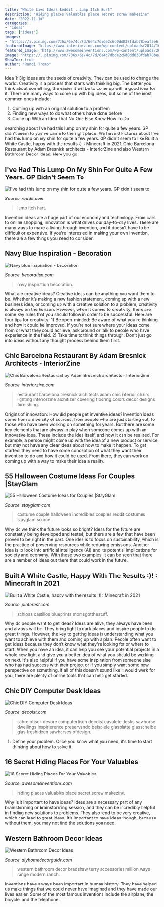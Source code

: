 ```yaml
---
title: "White Lies Ideas Reddit : Lump Itch Hurt"
description: "Hiding places valuables place secret screw makezine"
date: "2022-11-10"
categories:
- "ideas"
tags: ["ideas"]
images:
- "https://i.pinimg.com/736x/6e/4c/7d/6e4c7dbde2c6d0dd038fdab78beaf5e6.jpg"
featuredImage: "https://www.interiorzine.com/wp-content/uploads/2014/10/saboc-restaurant-furnishing.jpg"
featured_image: "http://www.awesomeinventions.com/wp-content/uploads/2014/10/screw-hiding-place.jpg"
image: "https://i.pinimg.com/736x/6e/4c/7d/6e4c7dbde2c6d0dd038fdab78beaf5e6.jpg"
ShowToc: true
author: "Randi Tromp"
---
```



Idea 1: Big ideas are the seeds of creativity. They can be used to change the world.
Creativity is a process that starts with thinking big. The better you think about something, the easier it will be to come up with a good idea for it. There are many ways to come up with big ideas, but some of the most common ones include:
1. Coming up with an original solution to a problem
2. Finding new ways to do what others have done before
3. Come up With an Idea That No One Else Know How To Do

	

		
searching about I&#039;ve had this lump on my shin for quite a few years. GP didn&#039;t seem to you've came to the right place. We have 8 Pictures about I&#039;ve had this lump on my shin for quite a few years. GP didn&#039;t seem to like Built a White Castle, happy with the results :)! : Minecraft in 2021, Chic Barcelona Restaurant by Adam Bresnick architects - InteriorZine and also Western Bathroom Decor Ideas. Here you go:
		
    
## I&#039;ve Had This Lump On My Shin For Quite A Few Years. GP Didn&#039;t Seem To

<img loading=lazy src="https://preview.redd.it/y9q9tk9w7zh51.jpg?auto=webp&amp;s=fedf6250b8a7512a61a4ff734f371481b44d461d" onerror="this.onerror=null;this.src='https://tse4.mm.bing.net/th?id=OIP.bJ41ROHhGuhB4YU4S6F8cAHaJ4&amp;pid=15.1';" alt="I&#039;ve had this lump on my shin for quite a few years. GP didn&#039;t seem to">

_Source: reddit.com_

>lump itch hurt. 

	

Invention ideas are a huge part of our economy and technology. From cars to online shopping, innovation is what drives our day-to-day lives. There are many ways to make a living through invention, and it doesn't have to be difficult or expensive. If you're interested in making your own invention, there are a few things you need to consider.

    
## Navy Blue Inspiration - Becoration

<img loading=lazy src="http://becoration.com/wp-content/uploads/2015/02/navy-blue-7.jpg" onerror="this.onerror=null;this.src='https://tse2.mm.bing.net/th?id=OIP.UB9lqOWPg9BfSqLVQ9IBbAHaMV&amp;pid=15.1';" alt="Navy blue inspiration - becoration">

_Source: becoration.com_

>navy inspiration becoration. 

	

What are creative ideas?
Creative ideas can be anything you want them to be. Whether it’s making a new fashion statement, coming up with a new business idea, or coming up with a creative solution to a problem, creativity is always on the horizon. However, when it comes to creativity, there are some key rules that you should follow in order to be successful. Here are four tips for creativity: 1) Be open-minded: Be aware of what you’re thinking and how it could be improved. If you’re not sure where your ideas come from or what they could achieve, ask around or talk to people who have experience in the field. 2) Take time to think things through: Don’t just go into ideas without any thought process behind them first.

    
## Chic Barcelona Restaurant By Adam Bresnick Architects - InteriorZine

<img loading=lazy src="https://www.interiorzine.com/wp-content/uploads/2014/10/saboc-restaurant-furnishing.jpg" onerror="this.onerror=null;this.src='https://tse4.mm.bing.net/th?id=OIP.B5bsVLLgNfaMHz8pZJ3OGAHaFB&amp;pid=15.1';" alt="Chic Barcelona Restaurant by Adam Bresnick architects - InteriorZine">

_Source: interiorzine.com_

>restaurant barcelona bresnick architects adam chic interior chairs lighting interiorzine architizer covering flooring colors decor designs furnishing. 

	

Origins of innovation: How did people get inventive ideas?
Invention ideas come from a diversity of sources, from people who are just starting out, to those who have been working on something for years. But there are some key elements that are always in play when someone comes up with an innovative idea. These include the idea itself, and how it can be realized. For example, a person might come up with the idea of a new product or service, but may not have any clear ideas about how to make it happen. To get started, they need to have some conception of what they want their invention to do and how it could be used. From there, they can work on coming up with a way to make their idea a reality.

    
## 55 Halloween Costume Ideas For Couples |StayGlam

<img loading=lazy src="https://stayglam.com/wp-content/uploads/2014/10/The-Incredibles-Couple-Halloween-Costume.jpg" onerror="this.onerror=null;this.src='https://tse4.mm.bing.net/th?id=OIP.E0LsDBCcW9EVNvHfOuexVwHaGt&amp;pid=15.1';" alt="55 Halloween Costume Ideas for Couples |StayGlam">

_Source: stayglam.com_

>costume couple halloween incredibles couples reddit costumes stayglam source. 

	

Why do we think the future looks so bright?
Ideas for the future are constantly being developed and tested, but there are a few that have been proven to be right in the past. One idea is to focus on sustainability, which is the practice of preserving resources while reducing emissions. Another idea is to look into artificial intelligence (AI) and its potential implications for society and economy. With these two examples, it can be seen that there are a number of ideas out there that could work in the future.

    
## Built A White Castle, Happy With The Results :)! : Minecraft In 2021

<img loading=lazy src="https://i.pinimg.com/736x/6e/4c/7d/6e4c7dbde2c6d0dd038fdab78beaf5e6.jpg" onerror="this.onerror=null;this.src='https://tse1.mm.bing.net/th?id=OIP.nI133gLddgr97hFy9Nlp_wHaHZ&amp;pid=15.1';" alt="Built a White Castle, happy with the results :)! : Minecraft in 2021">

_Source: pinterest.com_

>schloss castillos blueprints momsgotthestuff. 

	

Why do people want to get ideas?
Ideas are alive, they always have been and always will be. They bring light to dark places and inspire people to do great things. However, the key to getting ideas is understanding what you want to achieve with them and coming up with a plan. 
People often want to get ideas because they don't know what they're looking for or where to start. When you have an idea, it can help you see your potential projects in a whole new light and give you a better idea of what you should be working on next. It's also helpful if you have some inspiration from someone else who has had success with their project or if you simply want some new perspective on something. If all of this doesn't sound like it would work for you, there are plenty of online tools that can help get started.

    
## Chic DIY Computer Desk Ideas

<img loading=lazy src="https://cdn.decoist.com/wp-content/uploads/2013/05/Chic-glass-computer-desk.jpg" onerror="this.onerror=null;this.src='https://tse1.mm.bing.net/th?id=OIP.MaIVQDf6WZ_EGzmQjG3JCAHaLG&amp;pid=15.1';" alt="Chic DIY Computer Desk Ideas">

_Source: decoist.com_

>schreibtisch devore computertisch decoist cavalete desks sawhorse dwellings inspirierende preservando beispiele glasplatte glasscheibe glas freshideen sawhorses ofdesign. 

	

1. Define your problem. Once you know what you need, it's time to start thinking about how to solve it. 

    
## 16 Secret Hiding Places For Your Valuables

<img loading=lazy src="http://www.awesomeinventions.com/wp-content/uploads/2014/10/screw-hiding-place.jpg" onerror="this.onerror=null;this.src='https://tse3.mm.bing.net/th?id=OIP.jn-fBBqRBe7_pX-njq9HMgHaQP&amp;pid=15.1';" alt="16 Secret Hiding Places For Your Valuables">

_Source: awesomeinventions.com_

>hiding places valuables place secret screw makezine. 

	

Why is it important to have ideas?
Ideas are a necessary part of any brainstorming or brainstorming session, and they can be incredibly helpful in finding new solutions to problems. They also tend to be very creative, which can lead to great ideas. It’s important to have ideas though, because without them, you may not find the solutions you need.

    
## Western Bathroom Decor Ideas

<img loading=lazy src="http://diyhomedecorguide.com/wp-content/uploads/2014/05/Western-bathroom-decor.jpg" onerror="this.onerror=null;this.src='https://tse2.mm.bing.net/th?id=OIP.NZQzOu8oHAcN7LYzYeWOVAHaE8&amp;pid=15.1';" alt="Western Bathroom Decor Ideas">

_Source: diyhomedecorguide.com_

>western bathroom decor bradshaw terry accessories million ways range modern ranch. 

	

Inventions have always been important in human history. They have helped us make things that we could never have imagined and they have made our lives easier. Some of the most famous inventions include the airplane, the bicycle, and the telephone.

